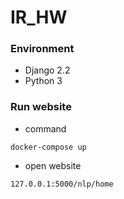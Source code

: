 # IR_HW

### Environment
- Django 2.2
- Python 3

### Run website
- command
```
docker-compose up
```
- open website
```
127.0.0.1:5000/nlp/home
```
